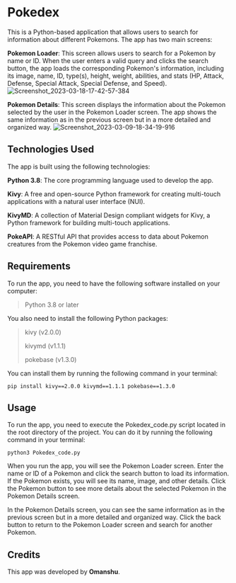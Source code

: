 # Pokedex
This is a Python-based application that allows users to search for information about different Pokemons. The app has two main screens:

**Pokemon Loader**: This screen allows users to search for a Pokemon by name or ID. When the user enters a valid query and clicks the search button, the app loads the corresponding Pokemon's information, including its image, name, ID, type(s), height, weight, abilities, and stats (HP, Attack, Defense, Special Attack, Special Defense, and Speed).
![Screenshot_2023-03-18-17-42-57-384](https://user-images.githubusercontent.com/114089324/226105428-7a23fb54-cd81-47b9-ae36-5f6589e305a6.jpeg)

**Pokemon Details**: This screen displays the information about the Pokemon selected by the user in the Pokemon Loader screen. The app shows the same information as in the previous screen but in a more detailed and organized way.
![Screenshot_2023-03-09-18-34-19-916](https://user-images.githubusercontent.com/114089324/224039139-a0b39841-afb6-4c03-aa82-689ab9b369dd.jpeg)

## Technologies Used
The app is built using the following technologies:

**Python 3.8**: The core programming language used to develop the app.

**Kivy**: A free and open-source Python framework for creating multi-touch applications with a natural user interface (NUI).

**KivyMD**: A collection of Material Design compliant widgets for Kivy, a Python framework for building multi-touch applications.

**PokeAPI**: A RESTful API that provides access to data about Pokemon creatures from the Pokemon video game franchise.

## Requirements
To run the app, you need to have the following software installed on your computer:

> Python 3.8 or later
> 
You also need to install the following Python packages:

>kivy (v2.0.0)
>
>kivymd (v1.1.1)
>
>pokebase (v1.3.0)

You can install them by running the following command in your terminal:
```
pip install kivy==2.0.0 kivymd==1.1.1 pokebase==1.3.0
```
## Usage
To run the app, you need to execute the Pokedex_code.py script located in the root directory of the project. You can do it by running the following command in your terminal:
```
python3 Pokedex_code.py
```
When you run the app, you will see the Pokemon Loader screen. Enter the name or ID of a Pokemon and click the search button to load its information. If the Pokemon exists, you will see its name, image, and other details. Click the Pokemon button to see more details about the selected Pokemon in the Pokemon Details screen.

In the Pokemon Details screen, you can see the same information as in the previous screen but in a more detailed and organized way. Click the back button to return to the Pokemon Loader screen and search for another Pokemon.

## Credits
This app was developed by **Omanshu**.
